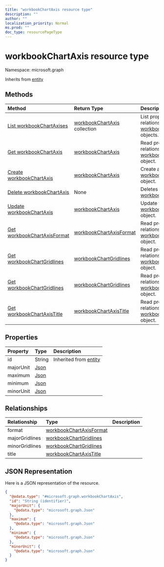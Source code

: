 ```yaml
---
title: "workbookChartAxis resource type"
description: ""
author: ""
localization_priority: Normal
ms.prod: ""
doc_type: resourcePageType
---
```


# workbookChartAxis resource type


Namespace: microsoft.graph




Inherits from [entity](../resources/entity.md)

## Methods
|Method|Return Type|Description|
|:---|:---|:---|
|[List workbookChartAxises](../api/workbookchartaxis-list.md)|[workbookChartAxis](../resources/workbookchartaxis.md) collection|List properties and relationships of the [workbookChartAxis](../resources/workbookchartaxis.md) objects.|
|[Get workbookChartAxis](../api/workbookchartaxis-get.md)|[workbookChartAxis](../resources/workbookchartaxis.md)|Read properties and relationships of the [workbookChartAxis](../resources/workbookchartaxis.md) object.|
|[Create workbookChartAxis](../api/workbookchartaxis-create.md)|[workbookChartAxis](../resources/workbookchartaxis.md)|Create a new [workbookChartAxis](../resources/workbookchartaxis.md) object.|
|[Delete workbookChartAxis](../api/workbookchartaxis-delete.md)|None|Deletes a [workbookChartAxis](../resources/workbookchartaxis.md).|
|[Update workbookChartAxis](../api/workbookchartaxis-update.md)|[workbookChartAxis](../resources/workbookchartaxis.md)|Update the properties of a [workbookChartAxis](../resources/workbookchartaxis.md) object.|
|[Get workbookChartAxisFormat](../api/workbookchartaxisformat-get.md)|[workbookChartAxisFormat](../resources/workbookchartaxisformat.md)|Read properties and relationships of the [workbookChartAxisFormat](../resources/workbookchartaxisformat.md) object.|
|[Get workbookChartGridlines](../api/workbookchartgridlines-get.md)|[workbookChartGridlines](../resources/workbookchartgridlines.md)|Read properties and relationships of the [workbookChartGridlines](../resources/workbookchartgridlines.md) object.|
|[Get workbookChartGridlines](../api/workbookchartgridlines-get.md)|[workbookChartGridlines](../resources/workbookchartgridlines.md)|Read properties and relationships of the [workbookChartGridlines](../resources/workbookchartgridlines.md) object.|
|[Get workbookChartAxisTitle](../api/workbookchartaxistitle-get.md)|[workbookChartAxisTitle](../resources/workbookchartaxistitle.md)|Read properties and relationships of the [workbookChartAxisTitle](../resources/workbookchartaxistitle.md) object.|

## Properties
|Property|Type|Description|
|:---|:---|:---|
|id|String| Inherited from [entity](../resources/entity.md)|
|majorUnit|[Json](../resources/json.md)||
|maximum|[Json](../resources/json.md)||
|minimum|[Json](../resources/json.md)||
|minorUnit|[Json](../resources/json.md)||

## Relationships
|Relationship|Type|Description|
|:---|:---|:---|
|format|[workbookChartAxisFormat](../resources/workbookchartaxisformat.md)||
|majorGridlines|[workbookChartGridlines](../resources/workbookchartgridlines.md)||
|minorGridlines|[workbookChartGridlines](../resources/workbookchartgridlines.md)||
|title|[workbookChartAxisTitle](../resources/workbookchartaxistitle.md)||

## JSON Representation
Here is a JSON representation of the resource.
<!-- {
  "blockType": "resource",
  "keyProperty": "id",
  "@odata.type": "microsoft.graph.workbookChartAxis",
  "baseType": "microsoft.graph.entity",
  "openType": false
}
-->
``` json
{
  "@odata.type": "#microsoft.graph.workbookChartAxis",
  "id": "String (identifier)",
  "majorUnit": {
    "@odata.type": "microsoft.graph.Json"
  },
  "maximum": {
    "@odata.type": "microsoft.graph.Json"
  },
  "minimum": {
    "@odata.type": "microsoft.graph.Json"
  },
  "minorUnit": {
    "@odata.type": "microsoft.graph.Json"
  }
}
```

